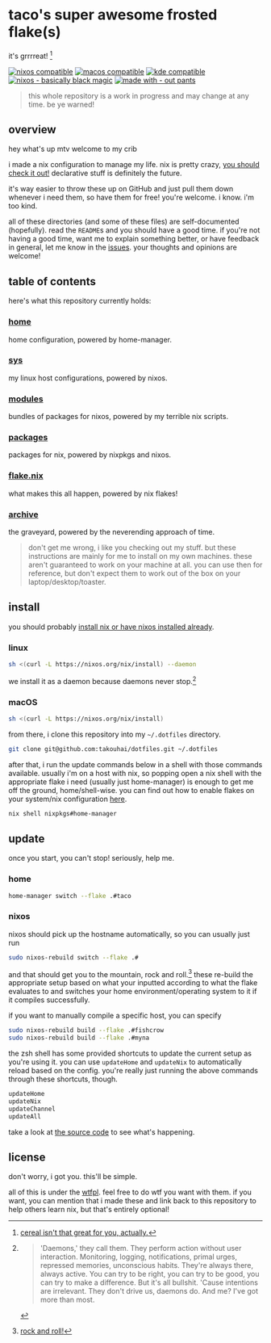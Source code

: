 # taco's super awesome frosted flake(s)

it's grrrreat! [^1]

[![nixos compatible](https://img.shields.io/static/v1?logo=nixos&logoColor=d8dee9&label=NixOS&labelColor=5e81ac&message=compatible&color=gray&style=for-the-badge)](https://nixos.org)
[![macos compatible](https://img.shields.io/static/v1?logo=Apple&logoColor=000000&label=macOS&labelColor=ffffff&message=compatible&color=gray&style=for-the-badge)](https://github.com/LnL7/nix-darwin)
[![kde compatible](https://img.shields.io/static/v1?logo=KDE&logoColor=1D99F3&label=KDE&labelColor=ffffff&message=compatible&color=gray&style=for-the-badge)](https://github.com/LnL7/nix-darwin)
[![nixos - basically black magic](https://img.shields.io/static/v1?logo=nixos&logoColor=d8dee9&label=NixOS&labelColor=5e81ac&message=basically%20black%20magic&color=d8dee9&style=for-the-badge)](https://nixos.org)
[![made with - out pants](https://img.shields.io/static/v1?label=Made%20with&message=out%20pants&color=red&style=for-the-badge)](https://www.youtube.com/watch?v=dQw4w9WgXcQ&pp=ygUJcmljayByb2xs)

> this whole repository is a work in progress and may change at any time.
> be ye warned!

## overview

hey what's up mtv welcome to my crib

i made a nix configuration to manage my life.
nix is pretty crazy, [you should check it out!](https://nixos.org/learn.html)
declarative stuff is definitely the future.

it's way easier to throw these up on GitHub and just pull
them down whenever i need them, so have them for free!
you're welcome. i know. i'm too kind.

all of these directories
(and some of these files)
are self-documented (hopefully).
read the `README`s and you should have a good time.
if you're not having a good time,
want me to explain something better,
or have feedback in general,
let me know in the [issues](github.com/takouhai/dotfiles/issues).
your thoughts and opinions are welcome!

## table of contents

here's what this repository currently holds:

### [home](home/)

home configuration, powered by home-manager.

### [sys](sys/)

my linux host configurations, powered by nixos.

### [modules](modules/)

bundles of packages for nixos, powered by my terrible nix scripts.

### [packages](packages/)

packages for nix, powered by nixpkgs and nixos.

### [flake.nix](flake.nix)

what makes this all happen, powered by nix flakes!

### [archive](archive/)

the graveyard, powered by the neverending approach of time.

> don't get me wrong, i like you checking out my stuff.
> but these instructions are mainly for me to install on my own machines.
> these aren't guaranteed to work on your machine at all.
> you can use then for reference, but don't expect them to work
> out of the box on your laptop/desktop/toaster.

## install

you should probably [install nix or have nixos installed already](https://nixos.org/download.html).

### linux

```bash
sh <(curl -L https://nixos.org/nix/install) --daemon
```

we install it as a daemon because daemons never stop.[^2]

### macOS

```bash
sh <(curl -L https://nixos.org/nix/install)
```

from there, i clone this repository into my `~/.dotfiles` directory.

```bash
git clone git@github.com:takouhai/dotfiles.git ~/.dotfiles
```

after that, i run the update commands below in a shell with those commands available.
usually i'm on a host with nix, so popping open a nix shell with the appropriate flake i need
(usually just home-manager)
is enough to get me off the ground, home/shell-wise.
you can find out how to enable flakes on your system/nix configuration [here](https://nixos.wiki/wiki/Flakes#Enable_flakes).

```bash
nix shell nixpkgs#home-manager
```

## update

once you start, you can't stop! seriously, help me.

### home

```bash
home-manager switch --flake .#taco
```

### nixos

nixos should pick up the hostname automatically,
so you can usually just run

```bash
sudo nixos-rebuild switch --flake .#
```

and that should get you to the mountain, rock and roll.[^4]
these re-build the appropriate setup based on what your inputted according to what the flake evaluates to
and switches your home environment/operating system to it if it compiles successfully.

if you want to manually compile a specific host, you can specify

```bash
sudo nixos-rebuild build --flake .#fishcrow
sudo nixos-rebuild build --flake .#myna
```

the zsh shell has some provided shortcuts to update the current setup as you're using it.
you can use `updateHome` and `updateNix` to automatically reload based on the config.
you're really just running the above commands through these shortcuts, though.

```bash
updateHome
updateNix
updateChannel
updateAll
```

take a look at [the source code](packages/zsh/default.nix) to see what's happening.

## license

don't worry, i got you. this'll be simple.

all of this is under the [wtfpl](LICENSE.md).
feel free to do wtf you want with them.
if you want, you can mention that i made these
and link back to this repository to help others learn nix,
but that's entirely optional!

[^1]: [cereal isn't that great for you, actually.](https://www.webmd.com/a-to-z-guides/news/20221013/7-cereals-can-no-longer-claim-healthy-label)
[^2]:
    > 'Daemons,' they call them. They perform action without user interaction. Monitoring, logging, notifications, primal urges, repressed memories, unconscious habits. They're always there, always active. You can try to be right, you can try to be good, you can try to make a difference. But it's all bullshit. 'Cause intentions are irrelevant. They don't drive us, daemons do. And me? I've got more than most.[^3]

[^3]: [`1.3_5-da3monsneverstop.caf`](https://www.youtube.com/watch?v=cPH53hOU4pA)
[^4]: [rock and roll!](https://www.youtube.com/watch?v=eOofWzI3flA)

